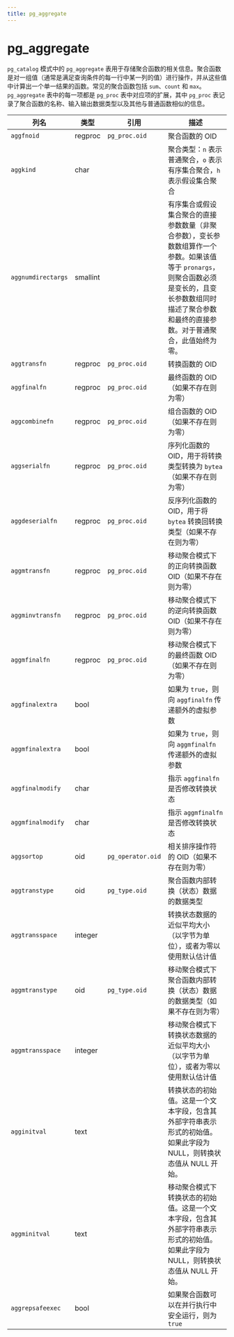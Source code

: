 ```yaml
---
title: pg_aggregate
---
```


# pg_aggregate

`pg_catalog` 模式中的 `pg_aggregate` 表用于存储聚合函数的相关信息。聚合函数是对一组值（通常是满足查询条件的每一行中某一列的值）进行操作，并从这些值中计算出一个单一结果的函数。常见的聚合函数包括 `sum`、`count` 和 `max`。`pg_aggregate` 表中的每一项都是 `pg_proc` 表中对应项的扩展，其中 `pg_proc` 表记录了聚合函数的名称、输入输出数据类型以及其他与普通函数相似的信息。

|列名|类型|引用|描述|
|----|----|----|----|
|`aggfnoid`|regproc|`pg_proc.oid`|聚合函数的 OID|
|`aggkind`|char| |聚合类型：`n` 表示普通聚合，`o` 表示有序集合聚合，`h` 表示假设集合聚合|
|`aggnumdirectargs`|smallint| |有序集合或假设集合聚合的直接参数数量（非聚合参数），变长参数数组算作一个参数。如果该值等于 `pronargs`，则聚合函数必须是变长的，且变长参数数组同时描述了聚合参数和最终的直接参数。对于普通聚合，此值始终为零。|
|`aggtransfn`|regproc|`pg_proc.oid`|转换函数的 OID|
|`aggfinalfn`|regproc|`pg_proc.oid`|最终函数的 OID（如果不存在则为零）|
|`aggcombinefn`|regproc|`pg_proc.oid`|组合函数的 OID（如果不存在则为零）|
|`aggserialfn`|regproc|`pg_proc.oid`|序列化函数的 OID，用于将转换类型转换为 `bytea`（如果不存在则为零）|
|`aggdeserialfn`|regproc|`pg_proc.oid`|反序列化函数的 OID，用于将 `bytea` 转换回转换类型（如果不存在则为零）|
|`aggmtransfn`|regproc|`pg_proc.oid`|移动聚合模式下的正向转换函数 OID（如果不存在则为零）|
|`aggminvtransfn`|regproc|`pg_proc.oid`|移动聚合模式下的逆向转换函数 OID（如果不存在则为零）|
|`aggmfinalfn`|regproc|`pg_proc.oid`|移动聚合模式下的最终函数 OID（如果不存在则为零）|
|`aggfinalextra`|bool| |如果为 `true`，则向 `aggfinalfn` 传递额外的虚拟参数|
|`aggmfinalextra`|bool| |如果为 `true`，则向 `aggmfinalfn` 传递额外的虚拟参数|
|`aggfinalmodify`|char| |指示 `aggfinalfn` 是否修改转换状态|
|`aggmfinalmodify`|char| |指示 `aggmfinalfn` 是否修改转换状态|
|`aggsortop`|oid|`pg_operator.oid`|相关排序操作符的 OID（如果不存在则为零）|
|`aggtranstype`|oid|`pg_type.oid`|聚合函数内部转换（状态）数据的数据类型|
|`aggtransspace`|integer| |转换状态数据的近似平均大小（以字节为单位），或者为零以使用默认估计值|
|`aggmtranstype`|oid|`pg_type.oid`|移动聚合模式下聚合函数内部转换（状态）数据的数据类型（如果不存在则为零）|
|`aggmtransspace`|integer| |移动聚合模式下转换状态数据的近似平均大小（以字节为单位），或者为零以使用默认估计值|
|`agginitval`|text| |转换状态的初始值。这是一个文本字段，包含其外部字符串表示形式的初始值。如果此字段为 NULL，则转换状态值从 NULL 开始。|
|`aggminitval`|text| |移动聚合模式下转换状态的初始值。这是一个文本字段，包含其外部字符串表示形式的初始值。如果此字段为 NULL，则转换状态值从 NULL 开始。|
|`aggrepsafeexec`|bool| |如果聚合函数可以在并行执行中安全运行，则为 `true`|